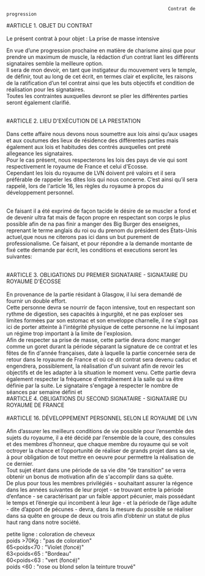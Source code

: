                                                                Contrat de progression


#ARTICLE 1. OBJET DU CONTRAT<br/>
<br/>Le présent contrat à pour objet : La prise de masse intensive

En vue d’une progression prochaine en matière de charisme ainsi que pour prendre un maximum de muscle, la rédaction d’un contrat liant les différents signataires semble la meilleure option.
<br/>Il sera de mon devoir, en tant que instigateur du mouvement vers le temple, de définir, tout au long de cet écrit, en termes clair et explicite, les raisons de la ratification d’un tel contrat ainsi que les buts objectifs et condition de réalisation pour les signataires.
<br/>Toutes les contraintes auxquelles devront se plier les différentes parties seront également clarifié.

<br/>
#ARTICLE 2. LIEU D'EXÉCUTION DE LA PRESTATION<br/>
<br/>Dans cette affaire nous devons nous soumettre aux lois ainsi qu’aux usages et aux coutumes des lieux de résidence des différentes parties mais également aux lois et habitudes des contrés auxquelles ont preté allegeance les signataires.
<br/>Pour le cas présent, nous respecterons les lois des pays de vie qui sont respectivement le royaume de France et celui d'Ecosse.
<br/>Cependant les lois du royaume de LVN doivent pré valoirs et il sera préférable de rappeler les dites lois qui nous concerne. C’est ainsi qu’il sera rappelé, lors de l'article 16, les règles du royaume à propos du développement personnel.

<br/>Ce faisant il a été exprimé de façon tacide le désire de se muscler a fond et de devenir ultra fat mais de façon propre en respectant son corps le plus possible afin de na pas finir a manger des Big Burger des enseignes, reprenant le terme anglais du roi ou du prenom du président des États-Unis actuel,que nous ne citerons pas ici dans un but purement de professionalisme. Ce faisant, et pour répondre a la demande montante de fixé cette demande par écrit, les conditions et executions seront les suivantes:

<br/>
#ARTICLE 3. OBLIGATIONS DU PREMIER SIGNATAIRE - SIGNATAIRE DU ROYAUME D'ÉCOSSE<br/>
<br/>En provenance de la partie résidant à Glasgow, il lui sera demandé de fournir un double effort.
<br/>Cette personne devra se nourrir de façon intensive, tout en respectant son rythme de digestion, ses capacités à ingurgité, et ne pas exploser ses limites formées par son estomac et son enveloppe charnelle, il ne s'agit pas ici de porter atteinte à l'intégrité physique de cette personne ne lui imposant un régime trop important à la limite de l'explosion.
<br/>Afin de respecter sa prise de masse, cette partie devra donc manger comme un goret durant la période séparant la signature de ce contrat et les fêtes de fin d'année françaises, date à laquelle la partie concernée sera de retour dans le royaume de France et où ce dit contrat sera devenu caduc et engendrera, possiblement, la réalisation d'un suivant afin de revoir les objectifs et de les adapter à la situation le moment venu. Cette partie devra également respecter la fréquence d'entraînement à la salle qui va être définie par la suite. Le signataire s'engage à respecter le nombre de séances par semaine défini et

<br/>
#ARTICLE 4. OBLIGATIONS DU SECOND SIGNATAIRE - SIGNATAIRE DU ROYAUME DE FRANCE<br/>


<br/>
#ARTICLE 16. DÉVELOPPEMENT PERSONNEL SELON LE ROYAUME DE LVN<br/>
<br/>Afin d’assurer les meilleurs conditions de vie possible pour l’ensemble des sujets du royaume, il a été décidé par l’ensemble de la coure, des consules et des membres d’honneur, que chaque membre du royaume qui se voit octroyer la chance et l’opportunité de réaliser de grands projet dans sa vie, à pour obligation de tout mettre en oeuvre pour permettre la réalisation de ce dernier.
<br/>Tout sujet étant dans une période de sa vie dite “de transition” se verra obtenir un bonus de motivation afin de s'accomplir dans sa quête.
<br/>De plus pour tous les membres privilégiés - souhaitant assurer la régence dans les années suivantes de leur projet - se trouvant entre la période d’enfance - se caractérisant par un faible apport pécunier, mais possédant le temps et l’énergie qui incombent à leur âge - et la période de l’âge adulte - dite d’apport de pécunes - devra, dans la mesure du possible se réaliser dans sa quête en groupe de deux ou trois afin d’obtenir un statut de plus haut rang dans notre société.


petite ligne :
coloration de cheveux
<br/>poids >70Kg : "pas de coloration"
<br/>65<poids<70 : "Violet (foncé)"
<br/>63<poids<65 : "Bordeau"
<br/>60<poids<63 : "vert (foncé)"
<br/>poids <60 : "rose ou blond selon la teinture trouvé"